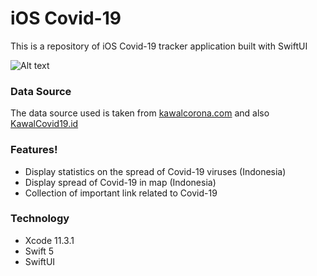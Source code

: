 # iOS Covid-19
This is a repository of iOS Covid-19 tracker application built with SwiftUI

![Alt text](https://github.com/dwirandyh/ios-covid19-id/blob/master/screenshot/screenshot.png?raw=true)

### Data Source
The data source used is taken from [kawalcorona.com](https://kawalcorona.com/) and also [KawalCovid19.id](https://kawalcovid19.id/)

### Features!

  - Display statistics on the spread of Covid-19 viruses (Indonesia)
  - Display spread of Covid-19 in map (Indonesia)
  - Collection of important link related to Covid-19

### Technology
 - Xcode 11.3.1
 - Swift 5
 - SwiftUI
